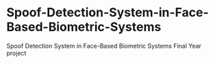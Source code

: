 # Spoof-Detection-System-in-Face-Based-Biometric-Systems
Spoof Detection System in Face-Based Biometric Systems Final Year project
